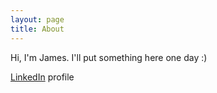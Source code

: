 ```yaml
---
layout: page
title: About
---
```

Hi, I'm James. I'll put something here one day :)

[LinkedIn](https://www.linkedin.com/in/james-jackson-b031b2) profile



